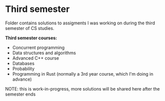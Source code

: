 # Third semester

Folder contains solutions to assigments I was working on during the third semester of CS studies.

**Third semester courses:**
- Concurrent programming
- Data structures and algorithms
- Advanced C++ course
- Databases
- Probability
- Programming in Rust (normally a 3rd year course, which I'm doing in advance)

NOTE: this is work-in-progress, more solutions will be shared here after the semester ends
